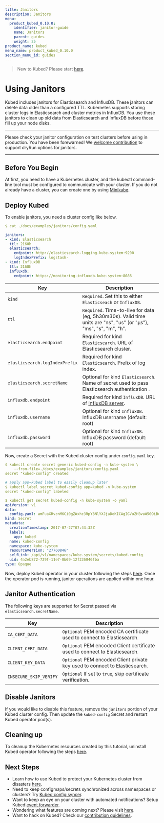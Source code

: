 ```yaml
---
title: Janitors
description: Janitors
menu:
  product_kubed_0.10.0:
    identifier: janitor-guide
    name: Janitors
    parent: guides
    weight: 25
product_name: kubed
menu_name: product_kubed_0.10.0
section_menu_id: guides
---
```


> New to Kubed? Please start [here](/docs/concepts/README.md).


# Using Janitors
Kubed includes janitors for Elasticsearch and InfluxDB. These janitors can delete data older than a configured TTL. Kubernetes supports storing cluster logs in Elasticsearch and cluster metrics in InfluxDB. You use these janitors to clean up old data from Elasticsearch and InfluxDB before those fill up your node disks.

---

Please check your janitor configuration on test clusters before using in production. You have been forewarned! We [welcome contribution](https://github.com/appscode/kubed/issues/60) to support dryRun options for janitors.

---

## Before You Begin
At first, you need to have a Kubernetes cluster, and the kubectl command-line tool must be configured to communicate with your cluster. If you do not already have a cluster, you can create one by using [Minikube](https://github.com/kubernetes/minikube).

## Deploy Kubed
To enable janitors, you need a cluster config like below.

```yaml
$ cat ./docs/examples/janitors/config.yaml

janitors:
- kind: Elasticsearch
  ttl: 2160h
  elasticsearch:
    endpoint: http://elasticsearch-logging.kube-system:9200
    logIndexPrefix: logstash-
- kind: InfluxDB
  ttl: 2160h
  influxdb:
    endpoint: https://monitoring-influxdb.kube-system:8086
```

| Key                            | Description                                                             |
|--------------------------------|-------------------------------------------------------------------------|
| `kind`                         | `Required`. Set this to either `Elasticseach` or `InfluxDB`.            |
| `ttl`                          | `Required`. Time-to-live for data (eg, 5h30m30s). Valid time units are "ns", "us" (or "µs"), "ms", "s", "m", "h". |
| `elasticsearch.endpoint`       | Required for kind `Elasticsearch`. URL of Elasticsearch cluster.        |
| `elasticsearch.logIndexPrefix` | Required for kind `Elasticsearch`. Prefix of log index.                 |
| `elasticsearch.secretName`     | Optional for kind `Elasticsearch`. Name of secret used to pass Elasticsearch authentication . |
| `influxdb.endpoint`            | Required for kind `InfluxDB`. URL of [InfluxDB server](https://github.com/kubernetes/heapster/blob/master/docs/sink-configuration.md#influxdb). |
| `influxdb.username`            | Optional for kind `InfluxDB`. InfluxDB username (default: root)         |
| `influxdb.password`            | Optional for kind `InfluxDB`. InfluxDB password (default: root)         |


Now, create a Secret with the Kubed cluster config under `config.yaml` key.

```yaml
$ kubectl create secret generic kubed-config -n kube-system \
    --from-file=./docs/examples/janitors/config.yaml
secret "kubed-config" created

# apply app=kubed label to easily cleanup later
$ kubectl label secret kubed-config app=kubed -n kube-system
secret "kubed-config" labeled

$ kubectl get secret kubed-config -n kube-system -o yaml
apiVersion: v1
data:
  config.yaml: amFuaXRvcnM6Ci0gZWxhc3RpY3NlYXJjaDoKICAgIGVuZHBvaW50OiBodHRwOi8vZWxhc3RpY3NlYXJjaC1sb2dnaW5nLmt1YmUtc3lzdGVtOjkyMDAKICAgIGxvZ0luZGV4UHJlZml4OiBsb2dzdGFzaC0KICBraW5kOiBFbGFzdGljc2VhcmNoCiAgdHRsOiAyMTYwaAotIGluZmx1eGRiOgogICAgZW5kcG9pbnQ6IGh0dHBzOi8vbW9uaXRvcmluZy1pbmZsdXhkYi5rdWJlLXN5c3RlbTo4MDg2CiAga2luZDogSW5mbHV4REIKICB0dGw6IDIxNjBoCg==
kind: Secret
metadata:
  creationTimestamp: 2017-07-27T07:43:32Z
  labels:
    app: kubed
  name: kubed-config
  namespace: kube-system
  resourceVersion: "27760846"
  selfLink: /api/v1/namespaces/kube-system/secrets/kubed-config
  uid: 4a2eb872-729f-11e7-8b69-12f236046fba
type: Opaque
```

Now, deploy Kubed operator in your cluster following the steps [here](/docs/setup/install.md). Once the operator pod is running, janitor operations are applied within one hour.


## Janitor Authentication
The following keys are supported for Secret passed via `elasticsearch.secretName`.

| Key                    | Description                                                                 |
-------------------------|-----------------------------------------------------------------------------|
| `CA_CERT_DATA`         | `Optional` PEM encoded CA certificate used to connect to Elasticsearch.     |
| `CLIENT_CERT_DATA`     | `Optional` PEM encoded Client certificate used to connect to Elasticsearch. |
| `CLIENT_KEY_DATA`      | `Optional` PEM encoded Client private key used to connect to Elasticsearch. |
| `INSECURE_SKIP_VERIFY` | `Optional` If set to `true`, skip certificate verification.                 |


## Disable Janitors
If you would like to disable this feature, remove the `janitors` portion of your Kubed cluster config. Then update the `kubed-config` Secret and restart Kubed operator pod(s).


## Cleaning up
To cleanup the Kubernetes resources created by this tutorial, uninstall Kubed operator following the steps [here](/docs/setup/uninstall.md).


## Next Steps
 - Learn how to use Kubed to protect your Kubernetes cluster from disasters [here](/docs/guides/disaster-recovery/).
 - Need to keep configmaps/secrets synchronized across namespaces or clusters? Try [Kubed config syncer](/docs/guides/config-syncer/).
 - Want to keep an eye on your cluster with automated notifications? Setup Kubed [event forwarder](/docs/guides/cluster-events/).
 - Wondering what features are coming next? Please visit [here](/docs/roadmap.md).
 - Want to hack on Kubed? Check our [contribution guidelines](/docs/CONTRIBUTING.md).
